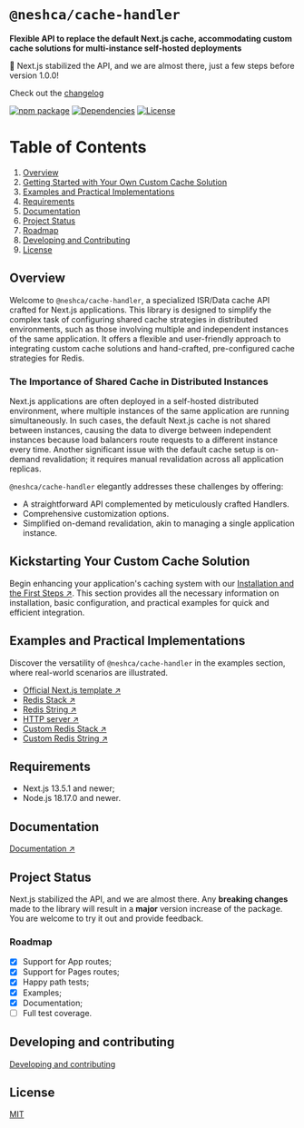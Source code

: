 # `@neshca/cache-handler`

**Flexible API to replace the default Next.js cache, accommodating custom cache solutions for multi-instance self-hosted deployments**

🎉 Next.js stabilized the API, and we are almost there, just a few steps before version 1.0.0!

Check out the [changelog](https://github.com/caching-tools/next-shared-cache/blob/canary/packages/cache-handler/CHANGELOG.md)

[![npm package](https://img.shields.io/npm/v/@neshca/cache-handler/latest.svg)](https://www.npmjs.com/package/@neshca/cache-handler)
[![Dependencies](https://img.shields.io/npm/dm/@neshca/cache-handler)](https://www.npmjs.com/package/@neshca/cache-handler)
[![License](https://img.shields.io/npm/l/express.svg)](https://github.com/caching-tools/next-shared-cache/blob/canary/packages/cache-handler/LICENSE)

# Table of Contents

1. [Overview](#overview)
2. [Getting Started with Your Own Custom Cache Solution](#getting-started-with-your-own-custom-cache-solution)
3. [Examples and Practical Implementations](#examples-and-practical-implementations)
4. [Requirements](#requirements)
5. [Documentation](#documentation)
6. [Project Status](#project-status)
7. [Roadmap](#roadmap)
8. [Developing and Contributing](#developing-and-contributing)
9. [License](#license)

## Overview

Welcome to `@neshca/cache-handler`, a specialized ISR/Data cache API crafted for Next.js applications. This library is designed to simplify the complex task of configuring shared cache strategies in distributed environments, such as those involving multiple and independent instances of the same application. It offers a flexible and user-friendly approach to integrating custom cache solutions and hand-crafted, pre-configured cache strategies for Redis.

### The Importance of Shared Cache in Distributed Instances

Next.js applications are often deployed in a self-hosted distributed environment, where multiple instances of the same application are running simultaneously. In such cases, the default Next.js cache is not shared between instances, causing the data to diverge between independent instances because load balancers route requests to a different instance every time. Another significant issue with the default cache setup is on-demand revalidation; it requires manual revalidation across all application replicas.

`@neshca/cache-handler` elegantly addresses these challenges by offering:

-   A straightforward API complemented by meticulously crafted Handlers.
-   Comprehensive customization options.
-   Simplified on-demand revalidation, akin to managing a single application instance.

## Kickstarting Your Custom Cache Solution

Begin enhancing your application's caching system with our [Installation and the First Steps ↗](https://caching-tools.github.io/next-shared-cache/installation). This section provides all the necessary information on installation, basic configuration, and practical examples for quick and efficient integration.

## Examples and Practical Implementations

Discover the versatility of `@neshca/cache-handler` in the examples section, where real-world scenarios are illustrated.

-   [Official Next.js template ↗](https://github.com/vercel/next.js/tree/canary/examples/cache-handler-redis)
-   [Redis Stack ↗](https://caching-tools.github.io/next-shared-cache/redis-stack)
-   [Redis String ↗](https://caching-tools.github.io/next-shared-cache/redis-strings)
-   [HTTP server ↗](https://caching-tools.github.io/next-shared-cache/server)
-   [Custom Redis Stack ↗](https://caching-tools.github.io/next-shared-cache/redis-stack-custom)
-   [Custom Redis String ↗](https://caching-tools.github.io/next-shared-cache/redis-strings-custom)

## Requirements

-   Next.js 13.5.1 and newer;
-   Node.js 18.17.0 and newer.

## Documentation

[Documentation ↗](https://caching-tools.github.io/next-shared-cache)

## Project Status

Next.js stabilized the API, and we are almost there. Any **breaking changes** made to the library will result in a **major** version increase of the package. You are welcome to try it out and provide feedback.

### Roadmap

-   [x] Support for App routes;
-   [x] Support for Pages routes;
-   [x] Happy path tests;
-   [x] Examples;
-   [x] Documentation;
-   [ ] Full test coverage.

## Developing and contributing

[Developing and contributing](https://github.com/caching-tools/next-shared-cache/blob/canary/docs/contributing/cache-handler.md)

## License

[MIT](https://github.com/caching-tools/next-shared-cache/blob/canary/packages/cache-handler/LICENSE)
